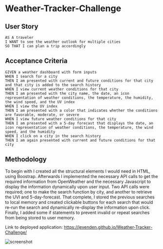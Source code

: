 # Weather-Tracker-Challenge

## User Story

```
AS A traveler
I WANT to see the weather outlook for multiple cities
SO THAT I can plan a trip accordingly
```

## Acceptance Criteria

```
GIVEN a weather dashboard with form inputs
WHEN I search for a city
THEN I am presented with current and future conditions for that city and that city is added to the search history
WHEN I view current weather conditions for that city
THEN I am presented with the city name, the date, an icon representation of weather conditions, the temperature, the humidity, the wind speed, and the UV index
WHEN I view the UV index
THEN I am presented with a color that indicates whether the conditions are favorable, moderate, or severe
WHEN I view future weather conditions for that city
THEN I am presented with a 5-day forecast that displays the date, an icon representation of weather conditions, the temperature, the wind speed, and the humidity
WHEN I click on a city in the search history
THEN I am again presented with current and future conditions for that city
```

## Methodology


To begin with I created all the structural elements I would need in HTML, using Boostrap. Afterwards I implemented the necessary
API calls to get the required information from OpenWeather and the necessary Javascript to display the information dynamically
upon user input. Two API calls were required; one to make the search function by city, and another to retrieve the UVI and 5-day-forecast. That complete, I stored the previous searches to local memory and created clickable buttons for each search that would re-run the search and dynamically re-display the information upon click. Finally, I added some if statements to prevent invalid or repeat searches from being stored to user memory.

Link to deployed application: https://jevenden.github.io/Weather-Tracker-Challenge/

![screenshot](https://user-images.githubusercontent.com/102879070/173197971-dabcb9f0-5b92-46bb-832e-1f6b463c59fc.jpg)
